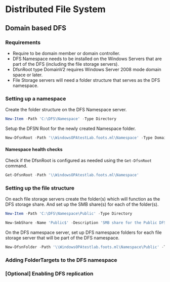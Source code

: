 # Distributed File System

## Domain based DFS
### Requirements
- Require to be domain member or domain controller.
- DFS Namespace needs to be installed on the Windows Servers that are part of the DFS (including the file storage servers).
- DfsnRoot type DomainV2 requires Windows Server 2008 mode domain space or later.
- File Storage servers will need a folder structure that serves as the DFS namespace.

### Setting up a namespace
Create the folder structure on the DFS Namespace server.
```PowerShell
New-Item -Path 'C:\DFS\Namespace' -Type Directory
```
Setup the DFSN Root for the newly created Namespace folder.
```PowerShell
New-DfsnRoot -Path '\\WindowsOPAtestLab.foots.ml\Namespace' -Type DomainV2 -TargetPath 'C:\DFS\Namespace' -EnableAccessBasedEnumeration $true
```

#### Namespace health checks
Check if the DfsnRoot is configured as needed using the `Get-DfsnRoot` command.
```PowerShell
Get-DfsnRoot -Path '\\WindowsOPAtestlab.foots.ml\Namespace'
```

### Setting up the file structure
On each file storage servers create the folder(s) which will function as the DFS storage share.
And set up the SMB share(s) for each of the folder(s).
```PowerShell
New-Item -Path 'C:\DFS\Namespace\Public' -Type Directory

New-SmbShare -Name 'Public$' -Description 'SMB share for the Public DFS folder.' -Path 'C:\DFS\Namespace\Public' -FullAccess 'WINOPATL\Administrator' -ChangeAccess 'Domain Users' -ReadAccess 'Authenticated Users'
```
On the DFS namespace server, set up DFS namespace folders for each file storage server that will be part of the DFS namespace.
```PowerShell
New-DfsnFolder -Path '\\WindowsOPAtestlab.foots.ml\Namespace\Public' -TargetFolder '\\Testlab-DFS1\Public$' -EnableTargetFailback
```

### Adding FolderTargets to the DFS namespace


### [Optional] Enabling DFS replication